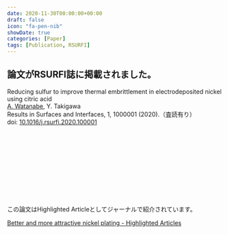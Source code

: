 ```yaml
---
date: 2020-11-30T00:00:00+00:00
draft: false
icon: "fa-pen-nib"
showDate: true
categories: [Paper]
tags: [Publication, RSURFI]
---
```


## 論文がRSURFI誌に掲載されました。

Reducing sulfur to improve thermal embrittlement in electrodeposited nickel using citric acid  
    <u>A. Watanabe</u>, Y. Takigawa  
    Results in Surfaces and Interfaces, 1, 1000001 (2020).（査読有り）  
    doi: [10.1016/j.rsurfi.2020.100001](https://doi.org/10.1016/j.rsurfi.2020.100001)

<div class="iframely-embed"><div class="iframely-responsive" style="height: 140px; padding-bottom: 0;"><a href="https://doi.org/10.1016/j.rsurfi.2020.100001" data-iframely-url="//cdn.iframe.ly/api/iframe?url=https%3A%2F%2Fdoi.org%2F10.1016%2Fj.rsurfi.2020.100001&key=8bc9fbec81f15b0cbb303c18f126d6a3"></a></div></div><script async src="//cdn.iframe.ly/embed.js" charset="utf-8"></script>
</br>

この論文はHighlighted Articleとしてジャーナルで紹介されています。

<i class="fa fa-link"></i>
[Better and more attractive nickel plating - Highlighted Articles](https://www.sciencedirect.com/journal/results-in-surfaces-and-interfaces/about/highlighted-articles#better-and-more-attractive-nickel-plating)